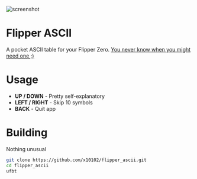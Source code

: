 ![screenshot](https://github.com/x10102/flipper_ascii/blob/master/images/screen1.png)

# Flipper ASCII
A pocket ASCII table for your Flipper Zero. [You never know when you might need one ;)](https://www.youtube.com/watch?v=NttUBB98zg4)

# Usage
- **UP / DOWN** - Pretty self-explanatory
- **LEFT / RIGHT** - Skip 10 symbols
- **BACK** - Quit app

# Building
Nothing unusual
```bash
git clone https://github.com/x10102/flipper_ascii.git
cd flipper_ascii
ufbt
```
